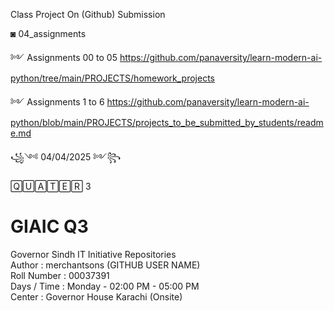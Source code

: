 Class Project On (Github) Submission<br>

◙ 04_assignments 

   ༻ Assignments 00 to 05 https://github.com/panaversity/learn-modern-ai-python/tree/main/PROJECTS/homework_projects <br>

   ༻ Assignments 1 to 6 https://github.com/panaversity/learn-modern-ai-python/blob/main/PROJECTS/projects_to_be_submitted_by_students/readme.md <br>



꧁༺ 04/04/2025 ༻꧂ 


🅀🅄🄰🅃🄴🅁 3 <br>

# GIAIC Q3
Governor Sindh IT Initiative Repositories<br>
Author       : merchantsons (GITHUB USER NAME)<br>
Roll Number  : 00037391 <br>
Days / Time  : Monday - 02:00 PM - 05:00 PM<br>
Center       : Governor House Karachi (Onsite)<br>
